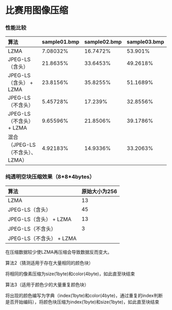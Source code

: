 # 比赛用图像压缩

### 性能比较



| 算法                  | sample01.bmp | sample02.bmp | sample03.bmp |
|:--------------------|:-------------|:-------------|:-------------|
| LZMA                | 7.08032%     | 16.7472%     | 53.901%      |
| JPEG-LS（含头）         | 21.8635%     | 33.6453%     | 49.2618%     |
| JPEG-LS（含头） + LZMA  | 23.8156%     | 35.8255%     | 51.1689%     |
| JPEG-LS（不含头）        | 5.45728%     | 17.239%      | 32.8556%     |
| JPEG-LS（不含头） + LZMA | 9.65596%     | 21.8506%      | 39.1786%     |
| 混合（JPEG-LS（不含头）、LZMA）   | 4.92183%     | 14.9336%      | 33.2063%     |

### 纯透明空块压缩效果（8\*8\*4bytes）

| 算法             | 原始大小为256 |
|:---------------|:---------|
| LZMA           | 13       |
| JPEG-LS（含头）    | 45       |
| JPEG-LS（含头） + LZMA | 13       |
| JPEG-LS（不含头）    | 3        |
| JPEG-LS（不含头） + LZMA |          |

在压缩数据较少使LZMA再压缩会导致数据反而变大。

算法2（猜测适用于存在大量相同的颜色块）

将相同的像素压缩为size(1byte)和color(4byte)，如此直至块结束

算法3（适用于颜色少的大量重复颜色块）

将出现的颜色编写为字典（index(1byte)和color(4byte)，通过重复的index判断是否开始编码），将颜色块压缩为index(1byte)和size(1byte)，如此直至块结束




